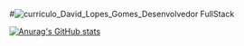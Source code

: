 #![curriculo_David_Lopes_Gomes_Desenvolvedor FullStack](https://user-images.githubusercontent.com/47571290/224329115-69eae08c-abb9-4532-9a84-8e6153dfb157.jpg)

[![Anurag's GitHub stats](https://github-readme-stats.vercel.app/api?username=anuraghazra)](https://github.com/anuraghazra/github-readme-stats)
